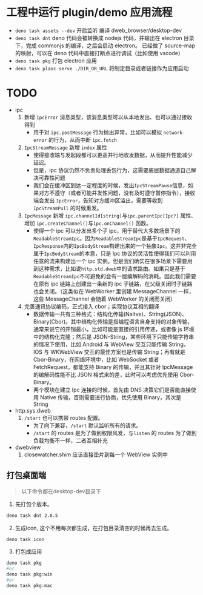 # 工程中运行 plugin/demo 应用流程

- `deno task assets --dev` 开启监听
  编译 dweb_browser/desktop-dev
- `deno task dnt`
  deno 代码会被转换成 nodejs 代码，并输出在 electron 目录下，完成 commonjs 的编译，之后会启动 electron。
  已经做了 source-map 的映射，可以在 deno 代码中直接打断点进行调试（比如使用 vscode）
- `deno task pkg`
  打包 electron 应用
- `deno task plaoc serve ./DIR_OR_URL`
  将制定目录或者链接作为应用启动

# TODO

- ipc
  1. 新增 `IpcError` 消息类型，该消息类型可以从本地发出、也可以通过接收得到
     - 用于对 `ipc.postMessage` 行为抛出异常，比如可以模拟 `network-error` 的行为，从而中断 `ipc.fetch`
  1. `IpcStreamMessage` 新增 `index` 属性
     - 使得接收端与发起段都可以更高并行地收发数据，从而提升性能减少延迟。
     - 但是，ipc 协议仍然不负责处理丢包行为，这需要底层数据通道自己解决可靠性问题
     - 我们会在缓冲区到达一定程度的时候，发出`IpcStreamPause`信息，如果对方不遵守（或者可能并发性问题，没有及时遵守暂停指令），接收端会发出 `IpcError`，告知对方缓冲区溢出，需要等收到 `IpcStreamPull` 的时候重发。
  1. `IpcMessage` 新增 `ipc.channelId[string]`与`ipc.parentIpc[Ipc?]` 属性、增加 `ipc.createChannel()`与`ipc.onChannel()` 函数。
     - 使得一个 ipc 可以分发出多个子 ipc，用于替代大多数场景下的 `ReadableStreamIpc`。因为`ReadableStreamIpc`是基于`IpcRequest`、`IpcResponse`内的`IpcBodyStream`构建出来的一个抽象`Ipc`。这并非完全属于`IpcBodyStream`的本意，只是 Ipc 协议的灵活性使得我们可以利用任意的流来构建出一个 ipc 实例。但是我们确实在很多场景下需要用到这种需求，比如说`http.std.dweb`中的请求路由。如果只是基于`ReadableStreamIpc`不可避免的会有一层编解码的消耗。因此我们需要在原有 ipc 链路上创建出一条新的 ipc 子链路，在父级关闭时子链路也会关闭。（这类似在 WebWorker 里创建 MessageChannel 一样，这些 MessageChannel 会随着 WebWorker 的关闭而关闭）
  1. 完善通讯协议编码，正式接入 cbor；实现协议互相的翻译
     - 数据传输一共有三种格式：结构化传输(Naitve)、String(JSON)、Binary(Cbor)。其中结构化传输是指编程语言自身支持的对象传输，通常来说它的开销最小，比如可能是直接的引用传递，或者像 js 环境中的结构化克隆；然后是 JSON-String，某些环境下只能传输字符串的情况下使用，比如 Android 与 WebView 交互只能传输 String，IOS 与 WKWebView 交互的最佳方案也是传输 String；再有就是 Cbor-Binary，在网络环境中，比如 WebSocket 或者 FetchRequest，都能支持 Binary 的传输，并且其针对 IpcMessage 的编解码性能不比 JSON 格式来的差，此时可以考虑优先使用 Cbor-Binary。
     - 两个模块在建立 Ipc 连接的时候，首先由 DNS 决策它们是否能直接使用 Native 传输，否则需要进行协商，优先使用 Binary，其次是 String
- http.sys.dweb
  1. `/start` 也可以携带 routes 配置。
     - 为了向下兼容，`/start` 默认监听所有的请求。
     - `/start` 的 routes 是为了做到权限风发，与`listen` 的 routes 为了做到负载均衡不一样，二者互相补充
- dwebview
  1. closewatcher.shim 应该直接垫片到每一个 WebView 实例中

## 打包桌面端

> 以下命令都在desktop-dev目录下

1. 先打包个版本。

```bash
deno task dnt 2.0.5 
```

2. 生成icon, 这个不用每次都生成，在打包目录清空的时候再去生成。
   
```bash
deno task icon
``` 

3. 打包成应用

```bash
deno task pkg
#or 
deno task pkg:win
#or
deno task pkg:mac
```